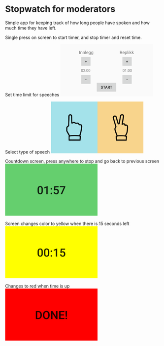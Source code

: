 # Stopwatch for moderators

Simple app for keeping track of how long people have spoken and how much time they have left.

Single press on screen to start timer, and stop timer and reset time.

Set time limit for speeches
<img width="300" src="img/setTime.png">

Select type of speech
<img width="300" src="img/selectType.png">

Countdown screen, press anywhere to stop and go back to previous screen
<img width="300" src="img/countdown1.png">

Screen changes color to yellow when there is 15 seconds left
<img width="300" src="img/countdown2.png">

Changes to red when time is up
<img width="300" src="img/countdown3.png">
